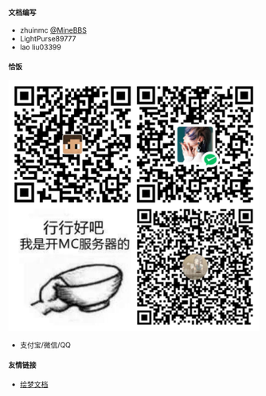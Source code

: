 #### 文档编写
- zhuinmc [@MineBBS](https://www.minebbs.com/members/azhunotfound.4315/)
- LightPurse89777
- lao liu03399

#### 恰饭
![恰饭](imgs/恰饭.jpg ':size=70%')
- 支付宝/微信/QQ

#### 友情链接
* [绘梦文档](http://pdumc.top/)
